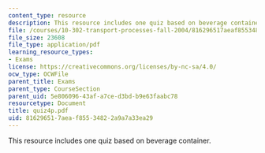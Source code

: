 ```yaml
---
content_type: resource
description: This resource includes one quiz based on beverage container.
file: /courses/10-302-transport-processes-fall-2004/816296517aeaf85534822a9a7a33ea29_quiz4p.pdf
file_size: 23608
file_type: application/pdf
learning_resource_types:
- Exams
license: https://creativecommons.org/licenses/by-nc-sa/4.0/
ocw_type: OCWFile
parent_title: Exams
parent_type: CourseSection
parent_uid: 5e806096-43af-a7ce-d3bd-b9e63faabc78
resourcetype: Document
title: quiz4p.pdf
uid: 81629651-7aea-f855-3482-2a9a7a33ea29
---
```

This resource includes one quiz based on beverage container.